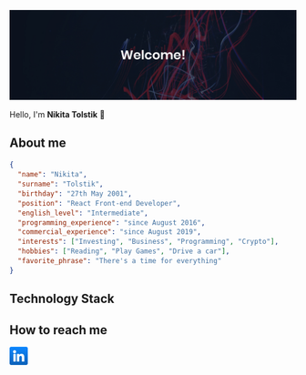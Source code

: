 ![Drag Racing](./assets/Banner%20%231.jpg)

Hello, I'm **Nikita Tolstik** 👋

## About me

```json
{
  "name": "Nikita",
  "surname": "Tolstik",
  "birthday": "27th May 2001",
  "position": "React Front-end Developer",
  "english_level": "Intermediate",
  "programming_experience": "since August 2016",
  "commercial_experience": "since August 2019",
  "interests": ["Investing", "Business", "Programming", "Crypto"],
  "hobbies": ["Reading", "Play Games", "Drive a car"],
  "favorite_phrase": "There's a time for everything"
}
```

## Technology Stack

## How to reach me

<div>
<a href="https://www.linkedin.com/in/nikita-tolstik-9a73b31b6/">
  <img src="./assets/linkedin.png" alt="linkedin" style="width: 32px;" />
</a>
</div>
